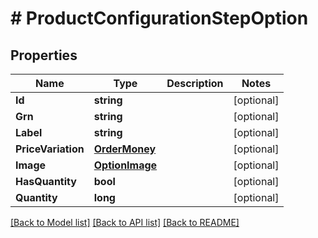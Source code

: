 # # ProductConfigurationStepOption


## Properties 


Name | Type | Description | Notes
------------ | ------------- | ------------- | -------------
**Id**| **string** |   | [optional]
**Grn**| **string** |   | [optional]
**Label**| **string** |   | [optional]
**PriceVariation**| [**OrderMoney**](OrderMoney.md) |   | [optional]
**Image**| [**OptionImage**](OptionImage.md) |   | [optional]
**HasQuantity**| **bool** |   | [optional]
**Quantity**| **long** |   | [optional]


[[Back to Model list]](../../README.md#models) [[Back to API list]](../../README.md#endpoints) [[Back to README]](../../README.md)

